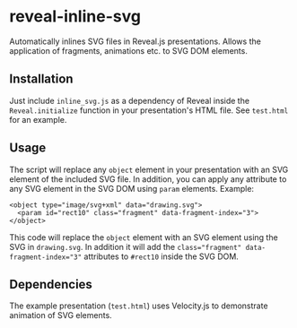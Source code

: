 # reveal-inline-svg
Automatically inlines SVG files in Reveal.js presentations.
Allows the application of fragments, animations etc. to SVG DOM elements.

## Installation
Just include `inline_svg.js` as a dependency of Reveal inside the `Reveal.initialize` function in your presentation's HTML file.
See `test.html` for an example.

## Usage
The script will replace any `object` element in your presentation with an SVG element of the included SVG file. In addition, you can apply any attribute to any SVG element in the SVG DOM using `param` elements.
Example:
```
<object type="image/svg+xml" data="drawing.svg">
  <param id="rect10" class="fragment" data-fragment-index="3">
</object>
```
This code will replace the `object` element with an SVG element using the SVG in `drawing.svg`. In addition it will add the `class="fragment" data-fragment-index="3"` attributes to `#rect10` inside the SVG DOM.

## Dependencies
The example presentation (`test.html`) uses Velocity.js to demonstrate animation of SVG elements.

